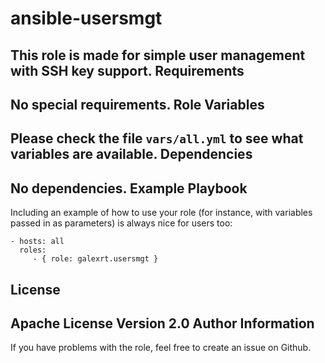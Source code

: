 ansible-usersmgt
=========

This role is made for simple user management with SSH key support.
Requirements
------------

No special requirements.
Role Variables
--------------

Please check the file `vars/all.yml` to see what variables are available.
Dependencies
------------

No dependencies.
Example Playbook
----------------

Including an example of how to use your role (for instance, with variables passed in as parameters) is always nice for users too:

    - hosts: all
      roles:
         - { role: galexrt.usersmgt }

License
-------

Apache License Version 2.0
Author Information
------------------

If you have problems with the role, feel free to create an issue on Github.
